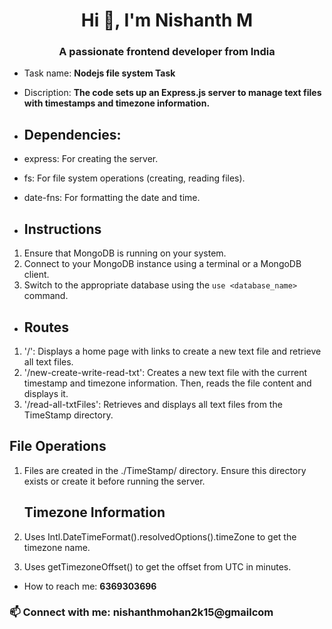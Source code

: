 <h1 align="center">Hi 👋, I'm Nishanth M</h1>
<h3 align="center">A passionate frontend developer from India</h3>

-  Task name: **Nodejs file system Task**
-  Discription: **The code sets up an Express.js server to manage text files with timestamps and timezone information.**

- ## Dependencies:

- express: For creating the server.
- fs: For file system operations (creating, reading files).
- date-fns: For formatting the date and time.

- ## Instructions

1. Ensure that MongoDB is running on your system.
2. Connect to your MongoDB instance using a terminal or a MongoDB client.
3. Switch to the appropriate database using the `use <database_name>` command.

- ## Routes
  
1. '/': Displays a home page with links to create a new text file and retrieve all text files.
2. '/new-create-write-read-txt': Creates a new text file with the current timestamp and timezone information. Then, reads the file content and displays it.
3. '/read-all-txtFiles': Retrieves and displays all text files from the TimeStamp directory.

 ## File Operations
  
1. Files are created in the ./TimeStamp/ directory. Ensure this directory exists or create it before running the server.


    ## Timezone Information
  
1. Uses Intl.DateTimeFormat().resolvedOptions().timeZone to get the timezone name.
2. Uses getTimezoneOffset() to get the offset from UTC in minutes.


-  How to reach me: **6369303696**

<h3 align="left">📫 Connect with me: nishanthmohan2k15@gmailcom</h3>
<p align="left">
</p>
